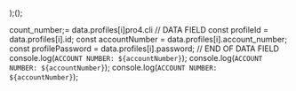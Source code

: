 );();
                        
count_number;= data.profiles[i]pro4.cli
        // DATA FIELD
        const profileId = data.profiles[i].id;
        const accountNumber = data.profiles[i].account_number;
        const profilePassword = data.profiles[i].password;
        // END OF DATA FIELD
        console.log(`ACCOUNT NUMBER: ${accountNumber}`);
        console.log(`ACCOUNT NUMBER: ${accountNumber}`);
        console.log(`ACCOUNT NUMBER: ${accountNumber}`);
